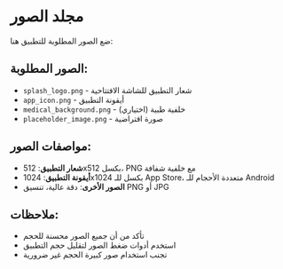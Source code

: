 # مجلد الصور

ضع الصور المطلوبة للتطبيق هنا:

## الصور المطلوبة:

- `splash_logo.png` - شعار التطبيق للشاشة الافتتاحية
- `app_icon.png` - أيقونة التطبيق
- `medical_background.png` - خلفية طبية (اختياري)
- `placeholder_image.png` - صورة افتراضية

## مواصفات الصور:

- **شعار التطبيق**: 512x512 بكسل، PNG مع خلفية شفافة
- **أيقونة التطبيق**: 1024x1024 بكسل للـ App Store، متعددة الأحجام للـ Android
- **الصور الأخرى**: دقة عالية، تنسيق PNG أو JPG

## ملاحظات:

- تأكد من أن جميع الصور محسنة للحجم
- استخدم أدوات ضغط الصور لتقليل حجم التطبيق
- تجنب استخدام صور كبيرة الحجم غير ضرورية